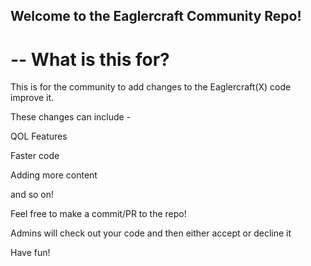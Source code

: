 ## Welcome to the Eaglercraft Community Repo!

# -- What is this for?

This is for the community to add changes to the Eaglercraft(X) code improve it.

These changes can include - 

QOL Features

Faster code

Adding more content

and so on!

Feel free to make a commit/PR to the repo!

Admins will check out your code and then either accept or decline it

Have fun!
